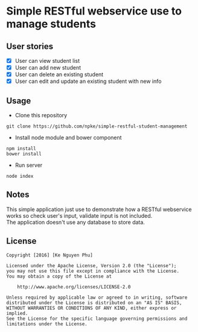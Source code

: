 # Simple RESTful webservice use  to manage students

## User stories
* [x] User can view student list
* [x] User can add new student
* [x] User can delete an existing student
* [x] User can edit and update an existing student with new info

## Usage

* Clone this repository

```git
git clone https://github.com/npke/simple-restful-student-management
```

* Install node module and bower component

```terminal
npm install
bower install
```

* Run server

```terminal
node index
```

## Notes

This simple application just use to demonstrate how a RESTful webservice works so check user's input, validate input is not included.  
The application doesn't use any database to store data.


## License

    Copyright [2016] [Ke Nguyen Phu]

    Licensed under the Apache License, Version 2.0 (the "License");
    you may not use this file except in compliance with the License.
    You may obtain a copy of the License at

        http://www.apache.org/licenses/LICENSE-2.0

    Unless required by applicable law or agreed to in writing, software
    distributed under the License is distributed on an "AS IS" BASIS,
    WITHOUT WARRANTIES OR CONDITIONS OF ANY KIND, either express or implied.
    See the License for the specific language governing permissions and
    limitations under the License.
